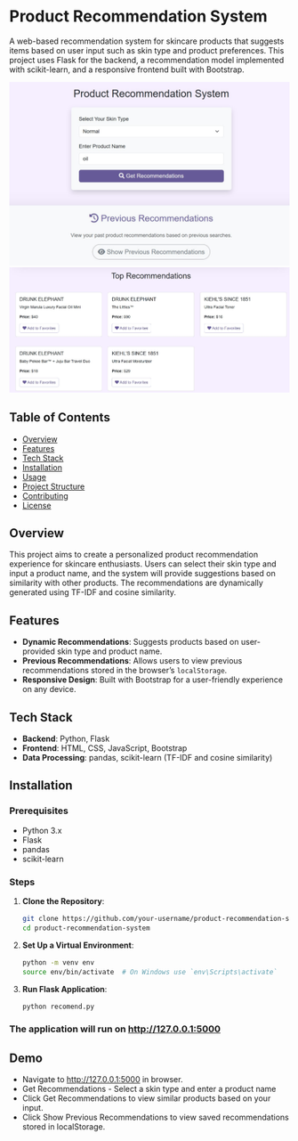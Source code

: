 # Product Recommendation System

A web-based recommendation system for skincare products that suggests items based on user input such as skin type and product preferences. This project uses Flask for the backend, a recommendation model implemented with scikit-learn, and a responsive frontend built with Bootstrap.

![Recomendations_Landing_Page](./src/recomend.jpg)
![Recomendations](./src/recomendations.jpg)

## Table of Contents
- [Overview](#overview)
- [Features](#features)
- [Tech Stack](#tech-stack)
- [Installation](#installation)
- [Usage](#usage)
- [Project Structure](#project-structure)
- [Contributing](#contributing)
- [License](#license)

## Overview

This project aims to create a personalized product recommendation experience for skincare enthusiasts. Users can select their skin type and input a product name, and the system will provide suggestions based on similarity with other products. The recommendations are dynamically generated using TF-IDF and cosine similarity.

## Features

- **Dynamic Recommendations**: Suggests products based on user-provided skin type and product name.
- **Previous Recommendations**: Allows users to view previous recommendations stored in the browser’s `localStorage`.
- **Responsive Design**: Built with Bootstrap for a user-friendly experience on any device.

## Tech Stack

- **Backend**: Python, Flask
- **Frontend**: HTML, CSS, JavaScript, Bootstrap
- **Data Processing**: pandas, scikit-learn (TF-IDF and cosine similarity)

## Installation

### Prerequisites
- Python 3.x
- Flask
- pandas
- scikit-learn

### Steps

1. **Clone the Repository**:
   ```bash
   git clone https://github.com/your-username/product-recommendation-system.git
   cd product-recommendation-system
2. **Set Up a Virtual Environment**:
    ```bash
    python -m venv env
    source env/bin/activate  # On Windows use `env\Scripts\activate`
3. **Run Flask Application**:
    ```bash
    python recomend.py

### The application will run on http://127.0.0.1:5000

## Demo

- Navigate to http://127.0.0.1:5000 in browser.
- Get Recommendations - Select a skin type and enter a product name
- Click Get Recommendations to view similar products based on your input.
- Click Show Previous Recommendations to view saved recommendations stored in localStorage.




